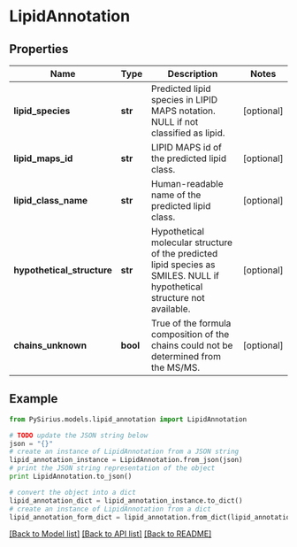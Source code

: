 # LipidAnnotation



## Properties

Name | Type | Description | Notes
------------ | ------------- | ------------- | -------------
**lipid_species** | **str** | Predicted lipid species in LIPID MAPS notation.  NULL if not classified as lipid. | [optional] 
**lipid_maps_id** | **str** | LIPID MAPS id of the predicted lipid class. | [optional] 
**lipid_class_name** | **str** | Human-readable name of the predicted lipid class. | [optional] 
**hypothetical_structure** | **str** | Hypothetical molecular structure of the predicted lipid species as SMILES.  NULL if hypothetical structure not available. | [optional] 
**chains_unknown** | **bool** | True of the formula composition of the chains could not be determined from the MS/MS. | [optional] 

## Example

```python
from PySirius.models.lipid_annotation import LipidAnnotation

# TODO update the JSON string below
json = "{}"
# create an instance of LipidAnnotation from a JSON string
lipid_annotation_instance = LipidAnnotation.from_json(json)
# print the JSON string representation of the object
print LipidAnnotation.to_json()

# convert the object into a dict
lipid_annotation_dict = lipid_annotation_instance.to_dict()
# create an instance of LipidAnnotation from a dict
lipid_annotation_form_dict = lipid_annotation.from_dict(lipid_annotation_dict)
```
[[Back to Model list]](../README.md#documentation-for-models) [[Back to API list]](../README.md#documentation-for-api-endpoints) [[Back to README]](../README.md)


